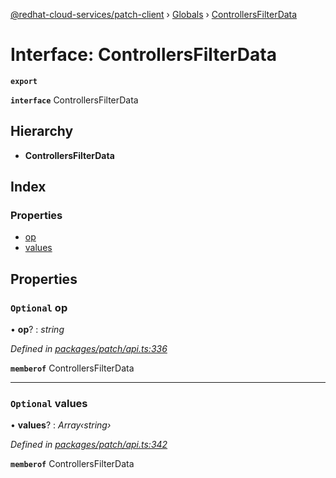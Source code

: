 [@redhat-cloud-services/patch-client](../README.md) › [Globals](../globals.md) › [ControllersFilterData](controllersfilterdata.md)

# Interface: ControllersFilterData

**`export`** 

**`interface`** ControllersFilterData

## Hierarchy

* **ControllersFilterData**

## Index

### Properties

* [op](controllersfilterdata.md#optional-op)
* [values](controllersfilterdata.md#optional-values)

## Properties

### `Optional` op

• **op**? : *string*

*Defined in [packages/patch/api.ts:336](https://github.com/RedHatInsights/javascript-clients/blob/646862f/packages/patch/api.ts#L336)*

**`memberof`** ControllersFilterData

___

### `Optional` values

• **values**? : *Array‹string›*

*Defined in [packages/patch/api.ts:342](https://github.com/RedHatInsights/javascript-clients/blob/646862f/packages/patch/api.ts#L342)*

**`memberof`** ControllersFilterData
